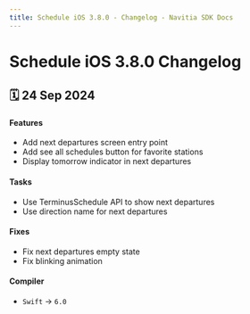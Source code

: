 ```yaml
---
title: Schedule iOS 3.8.0 - Changelog - Navitia SDK Docs
---
```


# Schedule iOS 3.8.0 Changelog

<h2>🗓 24 Sep 2024</h2>

#### Features
- Add next departures screen entry point
- Add see all schedules button for favorite stations
- Display tomorrow indicator in next departures

#### Tasks
- Use TerminusSchedule API to show next departures
- Use direction name for next departures

#### Fixes
- Fix next departures empty state
- Fix blinking animation

#### Compiler
-  `Swift` -> `6.0`
